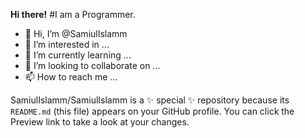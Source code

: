 **Hi there!**
#I am a Programmer.
- 👋 Hi, I’m @SamiulIslamm
- 👀 I’m interested in ...
- 🌱 I’m currently learning ...
- 💞️ I’m looking to collaborate on ...
- 📫 How to reach me ...


SamiulIslamm/SamiulIslamm is a ✨ special ✨ repository because its `README.md` (this file) appears on your GitHub profile.
You can click the Preview link to take a look at your changes.

